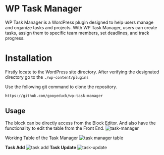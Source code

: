 # WP Task Manager

WP Task Manager is a WordPress plugin designed to help users manage and organize tasks and projects. With WP Task Manager, users can create tasks, assign them to specific team members, set deadlines, and track progress.

# Installation

Firstly locate to the WordPress site directory. After verifying the designated directory go to the  `./wp-content/plugins`

Use the following git command to clone the repository.

`https://github.com/gooyeduck/wp-task-manager`
## Usage

The block can be directly access from the Block Editor. And also have the functionality to edit the table from the Front End. 
![task-manager](https://user-images.githubusercontent.com/65698588/236206287-d6772622-9f1b-40c9-bfb6-d0a9da805796.png)

Working Table of the Task Manager
![task manager table](https://user-images.githubusercontent.com/65698588/236208072-8de63144-51cd-4001-b461-f00c2c78c955.png)

**Task Add**
![task add](https://user-images.githubusercontent.com/65698588/236208314-166badc8-5a4d-437c-b986-be3993825495.png)
**Task Update**
![task-update](https://user-images.githubusercontent.com/65698588/236208512-0b40421b-5abb-4921-9bd2-88e209691fd1.png)
